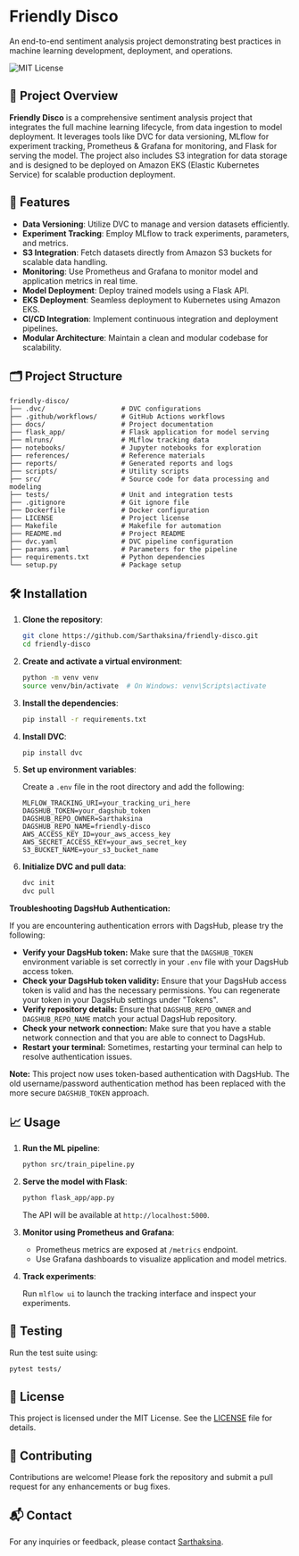 # Friendly Disco

An end-to-end sentiment analysis project demonstrating best practices in machine learning development, deployment, and operations.

![MIT License](https://img.shields.io/badge/license-MIT-blue.svg)

## 📌 Project Overview

**Friendly Disco** is a comprehensive sentiment analysis project that integrates the full machine learning lifecycle, from data ingestion to model deployment. It leverages tools like DVC for data versioning, MLflow for experiment tracking, Prometheus & Grafana for monitoring, and Flask for serving the model. The project also includes S3 integration for data storage and is designed to be deployed on Amazon EKS (Elastic Kubernetes Service) for scalable production deployment.

## 🚀 Features

* **Data Versioning**: Utilize DVC to manage and version datasets efficiently.
* **Experiment Tracking**: Employ MLflow to track experiments, parameters, and metrics.
* **S3 Integration**: Fetch datasets directly from Amazon S3 buckets for scalable data handling.
* **Monitoring**: Use Prometheus and Grafana to monitor model and application metrics in real time.
* **Model Deployment**: Deploy trained models using a Flask API.
* **EKS Deployment**: Seamless deployment to Kubernetes using Amazon EKS.
* **CI/CD Integration**: Implement continuous integration and deployment pipelines.
* **Modular Architecture**: Maintain a clean and modular codebase for scalability.

## 🗂️ Project Structure

```
friendly-disco/
├── .dvc/                   # DVC configurations
├── .github/workflows/      # GitHub Actions workflows
├── docs/                   # Project documentation
├── flask_app/              # Flask application for model serving
├── mlruns/                 # MLflow tracking data
├── notebooks/              # Jupyter notebooks for exploration
├── references/             # Reference materials
├── reports/                # Generated reports and logs
├── scripts/                # Utility scripts
├── src/                    # Source code for data processing and modeling
├── tests/                  # Unit and integration tests
├── .gitignore              # Git ignore file
├── Dockerfile              # Docker configuration
├── LICENSE                 # Project license
├── Makefile                # Makefile for automation
├── README.md               # Project README
├── dvc.yaml                # DVC pipeline configuration
├── params.yaml             # Parameters for the pipeline
├── requirements.txt        # Python dependencies
└── setup.py                # Package setup
```

## 🛠️ Installation

1. **Clone the repository**:

   ```bash
   git clone https://github.com/Sarthaksina/friendly-disco.git
   cd friendly-disco
   ```

2. **Create and activate a virtual environment**:

   ```bash
   python -m venv venv
   source venv/bin/activate  # On Windows: venv\Scripts\activate
   ```

3. **Install the dependencies**:

   ```bash
   pip install -r requirements.txt
   ```

4. **Install DVC**:

   ```bash
   pip install dvc
   ```

5. **Set up environment variables**:

   Create a `.env` file in the root directory and add the following:

   ```env
   MLFLOW_TRACKING_URI=your_tracking_uri_here
   DAGSHUB_TOKEN=your_dagshub_token
   DAGSHUB_REPO_OWNER=Sarthaksina
   DAGSHUB_REPO_NAME=friendly-disco
   AWS_ACCESS_KEY_ID=your_aws_access_key
   AWS_SECRET_ACCESS_KEY=your_aws_secret_key
   S3_BUCKET_NAME=your_s3_bucket_name
   ```

5. **Initialize DVC and pull data**:

   ```bash
   dvc init
   dvc pull
   ```

**Troubleshooting DagsHub Authentication:**

If you are encountering authentication errors with DagsHub, please try the following:

*   **Verify your DagsHub token:** Make sure that the `DAGSHUB_TOKEN` environment variable is set correctly in your `.env` file with your DagsHub access token.
*   **Check your DagsHub token validity:** Ensure that your DagsHub access token is valid and has the necessary permissions. You can regenerate your token in your DagsHub settings under "Tokens".
*   **Verify repository details:** Ensure that `DAGSHUB_REPO_OWNER` and `DAGSHUB_REPO_NAME` match your actual DagsHub repository.
*   **Check your network connection:** Make sure that you have a stable network connection and that you are able to connect to DagsHub.
*   **Restart your terminal:** Sometimes, restarting your terminal can help to resolve authentication issues.

**Note:** This project now uses token-based authentication with DagsHub. The old username/password authentication method has been replaced with the more secure `DAGSHUB_TOKEN` approach.

## 📈 Usage

1. **Run the ML pipeline**:

   ```bash
   python src/train_pipeline.py
   ```

2. **Serve the model with Flask**:

   ```bash
   python flask_app/app.py
   ```

   The API will be available at `http://localhost:5000`.

3. **Monitor using Prometheus and Grafana**:

   * Prometheus metrics are exposed at `/metrics` endpoint.
   * Use Grafana dashboards to visualize application and model metrics.

4. **Track experiments**:

   Run `mlflow ui` to launch the tracking interface and inspect your experiments.

## 🔪 Testing

Run the test suite using:

```bash
pytest tests/
```

## 📄 License

This project is licensed under the MIT License. See the [LICENSE](LICENSE) file for details.

## 🤝 Contributing

Contributions are welcome! Please fork the repository and submit a pull request for any enhancements or bug fixes.

## 📬 Contact

For any inquiries or feedback, please contact [Sarthaksina](mailto:sarthaksina@example.com).
